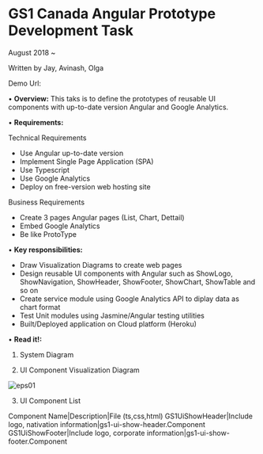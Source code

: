 # GS1 Canada Angular Prototype Development Task
August 2018 ~ 

Written by Jay, Avinash, Olga

Demo Url: 

• **Overview:** This taks is to define the prototypes of reusable UI components with up-to-date version Angular and Google Analytics.

• **Requirements:**

Technical Requirements 

- Use Angular up-to-date version 
- Implement Single Page Application (SPA) 
- Use Typescript 
- Use Google Analytics
- Deploy on free-version web hosting site

Business Requirements 

- Create 3 pages Angular pages (List, Chart, Dettail)
- Embed Google Analytics 
- Be like ProtoType 

• **Key responsibilities:**
- Draw Visualization Diagrams to create web pages
- Design reusable UI components with Angular such as ShowLogo, ShowNavigation, ShowHeader, ShowFooter, ShowChart, ShowTable and so on
- Create service module using Google Analytics API to diplay data as chart format
- Test Unit modules using Jasmine/Angular testing utilities
- Built/Deployed application on Cloud platform (Heroku)

• **Read it!:**

1. System Diagram


2. UI Component Visualization Diagram

![eps01](https://gs1ca-my.sharepoint.com/:i:/g/personal/jongkukl_gs1ca_org/EcLSnzHUvAZNl8LyVqFonxMBZcAqlecOWHePiuFNbPNLtw?e=UuCBhs)

3. UI Component List

Component Name|Description|File (ts,css,html)
GS1UiShowHeader|Include logo, nativation information|gs1-ui-show-header.Component
GS1UiShowFooter|Include logo, corporate information|gs1-ui-show-footer.Component




